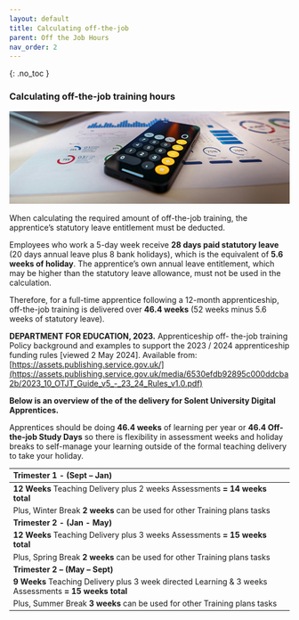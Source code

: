 ```yaml
---
layout: default
title: Calculating off-the-job
parent: Off the Job Hours
nav_order: 2
---
```


{: .no_toc }


### Calculating off-the-job training hours

![Calculator](../images/jakub-zerdzicki-ip7GFn5JqX8-unsplash.jpg)

When calculating the required amount of off-the-job training, the  apprentice’s statutory leave entitlement must be deducted. 

Employees who work a 5-day week receive **28 days paid statutory leave** (20 days annual leave plus 8 bank holidays), which is the equivalent of  **5.6 weeks of holiday**. The apprentice’s own annual leave entitlement,  which may be higher than the statutory leave allowance, must not be  used in the calculation. 

Therefore, for a full-time apprentice following a 12-month apprenticeship, off-the-job training is delivered over **46.4 weeks** (52 weeks minus 5.6  weeks of statutory leave). 

**DEPARTMENT FOR EDUCATION, 2023.** Apprenticeship off- the-job training Policy background and examples to support the 2023 / 2024 apprenticeship funding rules [viewed 2 May 2024]. Available from: [https://assets.publishing.service.gov.uk/](https://assets.publishing.service.gov.uk/media/6530efdb92895c000ddcba2b/2023_10_OTJT_Guide_v5_-_23_24_Rules_v1.0.pdf)

**Below is an overview of the of the delivery for Solent University Digital Apprentices.**

Apprentices should be doing **46.4 weeks** of learning per year or **46.4 Off-the-job Study Days** so there is flexibility in assessment weeks and holiday breaks to self-manage your learning outside of the formal teaching delivery to take your holiday.  

|**Trimester 1 - (Sept – Jan)**                                                 |
|:------------------------------------------------------------------------------|
| **12 Weeks** Teaching Delivery plus 2 weeks Assessments **= 14 weeks total**  |
| Plus, Winter Break **2 weeks** can be used for other Training plans tasks     |
| **Trimester 2 - (Jan - May)**                                                |
| **12 Weeks** Teaching Delivery plus 3 weeks Assessments **= 15 weeks total** |
| Plus, Spring Break **2 weeks** can be used for other Training plans tasks    |
| **Trimester 2 – (May – Sept)**                                                                          |
| **9 Weeks** Teaching Delivery plus 3 week directed Learning  & 3 weeks Assessments **= 15 weeks total** |
| Plus, Summer Break **3 weeks** can be used for other Training plans tasks                               |



